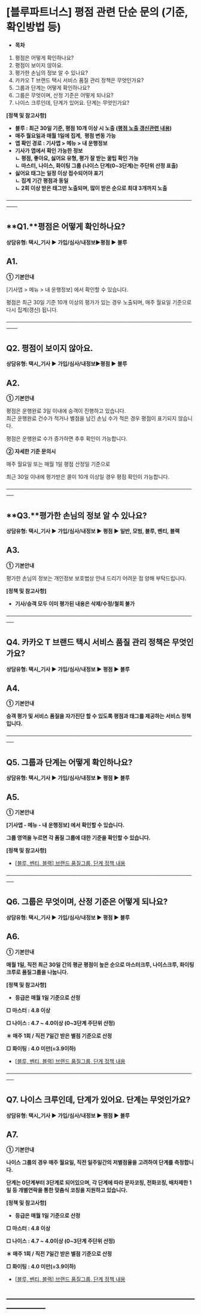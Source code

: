 # [블루파트너스] 평점 관련 단순 문의 (기준, 확인방법 등)

* **목차**

1. 평점은 어떻게 확인하나요?
2. 평점이 보이지 않아요.
3. 평가한 손님의 정보 알 수 있나요?
4. 카카오 T 브랜드 택시 서비스 품질 관리 정책은 무엇인가요?
5. 그룹과 단계는 어떻게 확인하나요?
6. 그룹은 무엇이며, 산정 기준은 어떻게 되나요?
7. 나이스 크루인데, 단계가 있어요. 단계는 무엇인가요?

**[정책 및 참고사항]**

* **블루 : 최근 30일 기준, 평점 10개 이상 시 노출 ([평점 노출 갱신관련 내용](https://ext.agit.in/g/300031645/wall/379671942#comment_panel_379683849))**
* **매주 월요일과 매월 1일에 집계,  평점 변동 가능**
* ****앱 확인 경로 : 기사앱 > 메뉴 > 내 운행정보****
* **기사가 앱에서 확인 가능한 정보   
  ㄴ 평점, 좋아요, 싫어요 유형, 평가 잘 받는 꿀팁 확인 가능  
  ㄴ 마스터, 나이스, **화이팅 그룹 (나이스 단계(0~3단계)는 주단위 산정 표출)****
* **싫어요 태그는 일정 이상 접수되어야 표기  
  ㄴ 집계 기간 평점과 동일  
  ㄴ 2회 이상 받은 태그만 노출되며, 많이 받은 순으로 최대 3개까지 노출**

─────────────────────────────────────────────────────

**Q1.****평점은 어떻게 확인하나요?**
-------------------------

**상담유형: **택시\_기사 ▶ 가입/심사/내정보****▶****평점 ▶ 블루****

**A1.**
-------

**① 기본안내**

[기사앱 > 메뉴 > 내 운행정보] 에서 확인할 수 있습니다.

평점은 최근 30일 기준 10개 이상의 평가가 있는 경우 노출되며, 매주 월요일 기준으로 다시 집계(갱신) 됩니다.

─────────────────────────────────────────────────────

**Q2. 평점이 보이지 않아요.**
--------------------

**상담유형: **택시\_기사 ▶ 가입/심사/내정보****▶****평점 ▶ 블루****

**A2.**
-------

**① 기본안내**

평점은 운행완료 3일 이내에 승객이 진행하고 있습니다.  
최근 운행완료 건수가 적거나 별점을 남긴 손님 수가 적은 경우 평점이 표기되지 않습니다.

평점은 운행완료 수가 증가하면 추후 확인이 가능합니다.

**② 자세한 기준 문의시**

매주 월요일 또는 매월 1일 평점 산정일 기준으로

최근 30일 이내에 평가받은 콜이 10개 이상일 경우 평점 확인이 가능합니다.

────────────────────────────────────────────────────

**Q3.****평가한 손님의 정보 알 수 있나요?**
------------------------------

****상담유형: 택시\_기사 ▶ 가입/심사/내정보 ▶ 평점 ▶ 일반, 모범, 블루, 벤티, 블랙****

**A3.**
-------

**① 기본안내**

평가한 손님의 정보는 개인정보 보호법상 안내 드리기 어려운 점 양해 부탁드립니다.

**[정책 및 참고사항]**

* **기사/승객 모두 이미 평가된 내용은 삭제/수정/철회 불가**

────────────────────────────────────────────────────

**Q4. 카카오 T 브랜드 택시 서비스 품질 관리 정책은 무엇인가요?**
-----------------------------------------

****상담유형: 택시\_기사 ▶ 가입/심사/내정보 ▶ 평점 ▶ 블루****

**A4.**
-------

**① 기본안내**

**승객 평가 및 서비스 품질을 자가진단 할 수 있도록 평점과 태그를 제공하는 서비스 정책입니다.**

────────────────────────────────────────────────────

**Q5. 그룹과 단계는 어떻게 확인하나요?**
--------------------------

****상담유형: 택시\_기사 ▶ 가입/심사/내정보 ▶ 평점 ▶ 블루****

**A5.**
-------

**① 기본안내**

**[기사앱 - 메뉴 - 내 운행정보] 에서 확인할 수 있습니다.**

**그룹 영역을 누르면 각 품질 그룹에 대한 기준을 확인할 수 있습니다.**

**[정책 및 참고사항]**

* [[블루, 벤티, 블랙] 브랜드 품질그룹, 단계 정책 내용](https://kakaomobilitysupport.zendesk.com/hc/ko/articles/30170668448537--%EB%B8%94%EB%A3%A8-%EB%B2%A4%ED%8B%B0-%EB%B8%94%EB%9E%99-%EB%B8%8C%EB%9E%9C%EB%93%9C-%ED%92%88%EC%A7%88%EA%B7%B8%EB%A3%B9-%EB%8B%A8%EA%B3%84-%EC%A0%95%EC%B1%85)

────────────────────────────────────────────────────

**Q6. 그룹은 무엇이며, 산정 기준은 어떻게 되나요?**
---------------------------------

****상담유형: 택시\_기사 ▶ 가입/심사/내정보 ▶ 평점 ▶ 블루****

**A6.**
-------

**① 기본안내**

**매월 1일, 직전 최근 30일 간의 평균 평점이 높은 순으로 마스터크루, 나이스크루, 화이팅크루로 품질그룹을 나눕니다.**

**[정책 및 참고사항]**

* **등급은 매월 1일 기준으로 산정**

**□ 마스터 : 4.8 이상**

**□ 나이스 : 4.7 ~ 4.0이상 (0~3단계 주단위 산정)**

**＊ 매주 1회 / 직전 7일간 받은 별점 기준으로 산정**

**□ 화이팅 : 4.0 미만(=3.9이하)**

* [[블루, 벤티, 블랙] 브랜드 품질그룹, 단계 정책 내용](https://kakaomobilitysupport.zendesk.com/hc/ko/articles/30170668448537--%EB%B8%94%EB%A3%A8-%EB%B2%A4%ED%8B%B0-%EB%B8%94%EB%9E%99-%EB%B8%8C%EB%9E%9C%EB%93%9C-%ED%92%88%EC%A7%88%EA%B7%B8%EB%A3%B9-%EB%8B%A8%EA%B3%84-%EC%A0%95%EC%B1%85)

────────────────────────────────────────────────────

**Q7. 나이스 크루인데, 단계가 있어요. 단계는 무엇인가요?**
-------------------------------------

****상담유형: 택시\_기사 ▶ 가입/심사/내정보 ▶ 평점 ▶ 블루****

**A7.**
-------

**① 기본안내**

**나이스 그룹의 경우 매주 월요일, 직전 일주일간의 저별점율을 고려하여 단계를 측정합니다.**

**단계는 0단계부터 3단계로 되어있으며, 각 단계에 따라 문자코칭, 전화코칭, 배차제한 1일 등 개별연락을 통한 맞춤식 코칭을 지원하고 있습니다.**

**[정책 및 참고사항]**

* **등급은 매월 1일 기준으로 산정**

**□ 마스터 : 4.8 이상**

**□ 나이스 : 4.7 ~ 4.0이상 (0~3단계 주단위 산정)**

**＊ 매주 1회 / 직전 7일간 받은 별점 기준으로 산정**

**□ 화이팅 : 4.0 미만(=3.9이하)**

* [[블루, 벤티, 블랙] 브랜드 품질그룹, 단계 정책 내용](https://kakaomobilitysupport.zendesk.com/hc/ko/articles/30170668448537--%EB%B8%94%EB%A3%A8-%EB%B2%A4%ED%8B%B0-%EB%B8%94%EB%9E%99-%EB%B8%8C%EB%9E%9C%EB%93%9C-%ED%92%88%EC%A7%88%EA%B7%B8%EB%A3%B9-%EB%8B%A8%EA%B3%84-%EC%A0%95%EC%B1%85)

**―****―****―****―****―****―****―****―****―****―****―****―****―****―****―****―****―****―****―****―****―****―****―****―****―****―****―****―****―**
-------------------------------------------------------------------------------------------------------------------------------------------------